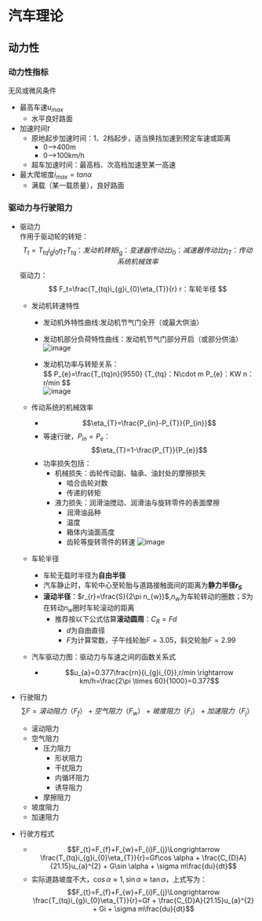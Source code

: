 <style>@import url(../css/auto-number-title.css); </style>

# 汽车理论

## 动力性

### 动力性指标

无风或微风条件
+ 最高车速$u_{max}$
  + 水平良好路面
+ 加速时间$t$
  + 原地起步加速时间：1、2档起步，适当换挡加速到预定车速或距离
    + 0-->400m
    + 0-->100km/h
  + 超车加速时间：最高档、次高档加速至某一高速
+ 最大爬坡度$i_{max}=tan\alpha$
  + 满载（某一载质量），良好路面
 
### 驱动力与行驶阻力

+ 驱动力<br>
作用于驱动轮的转矩：<br>
$$
T_t=T_{tq}i_{g}i_{0}\eta_{T}
T_{tq}：发动机转矩
i_{g}：变速器传动比
i_{0}：减速器传动比
\eta_{T}：传动系统机械效率
$$
驱动力：<br>
$$
F_t=\frac{T_{tq}i_{g}i_{0}\eta_{T}}{r}
r：车轮半径
$$

  + 发动机转速特性
    + 发动机外特性曲线:发动机节气门全开（或最大供油）
    + 发动机部分负荷特性曲线：发动机节气门部分开启（或部分供油）
        ![image](https://github.com/user-attachments/assets/0e2c67bd-8399-4161-9bc6-adad6286f3c0)
  
    + 发动机功率与转矩关系：<br>
      $$
      P_{e}=\frac{T_{tq}n}{9550}
      {T_{tq}：N\cdot m
      P_{e}：KW
      n：r/min
      $$<br>
        ![image](https://github.com/user-attachments/assets/38f48729-9e0f-4d62-83bf-03e3a6c66703)
  
  + 传动系统的机械效率
    + $$\eta_{T}=\frac{P_{in}-P_{T}}{P_{in}}$$
    + 等速行驶，$P_{in}=P_{e}$：$$\eta_{T}=1-\frac{P_{T}}{P_{e}}$$
    + 功率损失包括：
      + 机械损失：齿轮传动副、轴承、油封处的摩擦损失
        + 啮合齿轮对数
        + 传递的转矩
      + 液力损失：润滑油搅动、润滑油与旋转零件的表面摩擦
        + 润滑油品种
        + 温度
        + 箱体内油面高度
        + 齿轮等旋转零件的转速
      ![image](https://github.com/user-attachments/assets/babf8dd1-63ec-45d8-aac1-f38ca7192850)
  + 车轮半径
    + 车轮无载时半径为**自由半径**
    + 汽车静止时，车轮中心至轮胎与道路接触面间的距离为**静力半径$r_{S}$**
    + **滚动半径**：$r_{r}=\frac{S}{2\pi n_{w}}$,$n_{w}$为车轮转动的圈数；$S$为在转动$n_{w}$圈时车轮滚动的距离
      + 推荐按以下公式估算**滚动圆周**：$C_{R}=Fd$
        + $d$为自由直径
        + $F$为计算常数，子午线轮胎$F=3.05$，斜交轮胎$F=2.99$
  + 汽车驱动力图：驱动力与车速之间的函数关系式
    + $$u_{a}=0.377\frac{rn}{i_{g}i_{0}},r/min \rightarrow km/h=\frac{2\pi \times 60}{1000}=0.377$$

+ 行驶阻力<br>
$$\sum F=滚动阻力（F_{f}）+空气阻力（F_{w}）+坡度阻力（F_{i}）+加速阻力（F_{j}）$$
  + 滚动阻力
  + 空气阻力
    + 压力阻力
      + 形状阻力
      + 干扰阻力
      + 内循环阻力
      + 诱导阻力
    + 摩擦阻力
  + 坡度阻力
  + 加速阻力

+ 行驶方程式
  + $$F_{t}=F_{f}+F_{w}+F_{i}F_{j}\Longrightarrow \frac{T_{tq}i_{g}i_{0}\eta_{T}}{r}=Gf\cos \alpha + \frac{C_{D}A}{21.15}u_{a}^{2} + G\sin \alpha + \sigma m\frac{du}{dt}$$
  + 实际道路坡度不大，$\cos \alpha \approx 1, \sin \alpha \approx \tan \alpha$，上式写为：$$F_{t}=F_{f}+F_{w}+F_{i}F_{j}\Longrightarrow \frac{T_{tq}i_{g}i_{0}\eta_{T}}{r}=Gf + \frac{C_{D}A}{21.15}u_{a}^{2} + Gi + \sigma m\frac{du}{dt}$$





